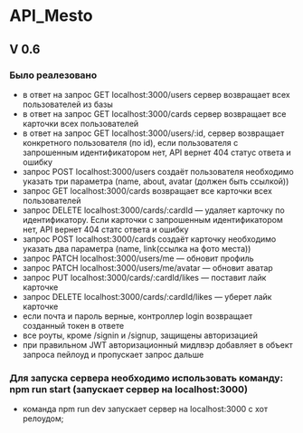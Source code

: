 # API_Mesto
## V 0.6
### Было реалезовано


- в ответ на запрос GET localhost:3000/users сервер возвращает всех пользователей из базы
- в ответ на запрос GET localhost:3000/cards сервер возвращает все карточки всех пользователей
- в ответ на запрос GET localhost:3000/users/:id, сервер возвращает конкретного пользователя (по id),
  если пользователя с запрошенным идентификатором нет, API вернет 404 статус ответа и ошибку
- запрос POST localhost:3000/users создаёт пользователя необходимо указать три параметра (name, about, avatar (должен быть ссылкой))
- запрос GET localhost:3000/cards возвращает все карточки всех пользователей 
- запрос DELETE localhost:3000/cards/:cardId — удаляет карточку по идентификатору. Если карточки с запрошенным идентификатором нет, API вернет 404 статс ответа и ошибку
- запрос POST localhost:3000/cards создаёт карточку необходимо указать два параметра (name, link(ссылка на фото места))
- запрос PATCH localhost:3000/users/me — обновит профиль
- запрос PATCH localhost:3000/users/me/avatar — обновит аватар
- запрос PUT localhost:3000/cards/:cardId/likes — поставит лайк карточке
- запрос DELETE localhost:3000/cards/:cardId/likes — уберет лайк карточке
- если почта и пароль верные, контроллер login возвращает созданный токен в ответе
- все роуты, кроме /signin и /signup, защищены авторизацией
- при правильном JWT авторизационный мидлвэр добавляет в объект запроса пейлоуд и пропускает запрос дальше



### Для запуска сервера необходимо использовать команду: npm run start (запускает сервер на localhost:3000)
  - команда npm run dev запускает сервер на localhost:3000 с хот релоудом;


